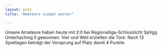 ```yaml
---
layout: post
title: "Amateure siegen weiter"

---
```


Unsere Amateure haben heute mit 2:0 bei Regionalliga-Schlusslicht SpVgg Unterhaching II gewonnen. Vier und Weil erzielten die Tore. Nach 13 Spieltagen beträgt der Vorsprung auf Platz damit 4 Punkte.


